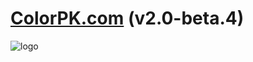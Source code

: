 # [ColorPK.com](http://www.colorpk.com)  (v2.0-beta.4)
![logo](https://github.com/zj1926/vp2/blob/master/logo.png "colorpk.com")
